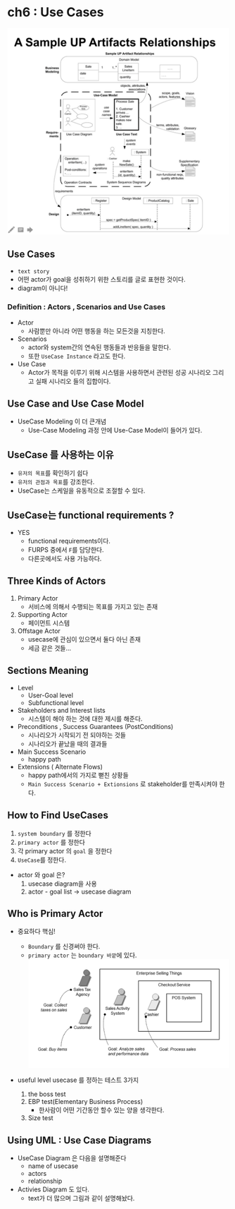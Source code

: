 # ch6 : Use Cases

![up_artifacts relationship](./imgs/ch6_up_relationship.png)

## Use Cases
- `text story`
- 어떤 actor가 goal을 성취하기 위한 스토리를 글로 표현한 것이다.
- diagram이 아니다!

### Definition : Actors , Scenarios and Use Cases
- Actor
    - 사람뿐만 아니라 어떤 행동을 하는 모든것을 지칭한다.
- Scenarios 
    - actor와 system간의 연속된 행동들과 반응들을 말한다.
    - 또한 `UseCase Instance` 라고도 한다.
- Use Case
    - Actor가 목적을 이루기 위해 시스템을 사용하면서 관련된 성공 시나리오 그리고 실패 시나리오 들의 집합이다.

## Use Case and Use Case Model
- UseCase Modeling 이 더 큰개념
    - Use-Case Modeling 과정 안에 Use-Case Model이 들어가 있다.

## UseCase 를 사용하는 이유
- `유저의 목표`를 확인하기 쉽다
- `유저의 관점과 목표`를 강조한다.
- UseCase는 스케일을 유동적으로 조절할 수 있다.

## UseCase는 functional requirements ?
- YES
    - functional requirements이다.
    - FURPS 중에서 `F`를 담당한다.
    - 다른곳에서도 사용 가능하다.

## Three Kinds of Actors
1. Primary Actor
    - 서비스에 의해서 수행되는 목표를 가지고 있는 존재
1. Supporting Actor
    - 페이먼트 시스템
1. Offstage Actor
    - usecase에 관심이 있으면서 둘다 아닌 존재
    - 세금 같은 것들...

## Sections Meaning 
- Level
    - User-Goal level
    - Subfunctional level
- Stakeholders and Interest lists 
    - 시스템이 해야 하는 것에 대한 제시를 해준다.
- Preconditions , Success Guarantees (PostConditions)
    - 시나리오가 시작되기 전 되야하는 것들
    - 시나리오가 끝났을 때의 결과들 
- Main Success Scenario
    - happy path
- Extensions ( Alternate Flows)
    - happy path에서의 가지로 뻗친 상황들
    - `Main Success Scenario + Extionsions` 로 stakeholder를 만족시켜야 한다.

## How to Find UseCases
1. `system boundary` 를 정한다
1. `primary actor` 를 정한다
1. 각 primary actor 의 `goal` 을 정한다
1. `UseCase`를 정한다.

- actor 와 goal 은?
    1. usecase diagram을 사용
    1. actor - goal list -> usecase diagram

## Who is Primary Actor
- 중요하다 핵심!
    - `Boundary` 를 신경써야 한다.
    - `primary actor` 는 `boundary 바깥`에 있다.
![ch6_primary](./imgs/ch6_primary_actor.png)

- useful level usecase 를 정하는 테스트 3가지
    1. the boss test
    1. EBP test(Elementary Business Process)
        - 한사람이 어떤 기간동안 할수 있는 양을 생각한다.
    1. Size test

## Using UML : Use Case Diagrams
- UseCase Diagram 은 다음을 설명해준다
    - name of usecase
    - actors
    - relationship
- Activies Diagram 도 있다.
    - text가 더 많으며 그림과 같이 설명해놨다.




